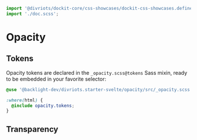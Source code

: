 ```js script
import '@divriots/dockit-core/css-showcases/dockit-css-showcases.define.js';
import './doc.scss';
```

# Opacity

## Tokens

Opacity tokens are declared in the `_opacity.scss@tokens` Sass mixin,
ready to be embedded in your favorite selector:

```scss
@use '@backlight-dev/divriots.starter-svelte/opacity/src/_opacity.scss';

:where(html) {
  @include opacity.tokens;
}
```

## Transparency

<dockit-css-showcases checkered-background css-props-prefix="--opacity" component-class="box" style-key="opacity"></dockit-css-showcases>
